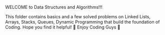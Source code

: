 WELCOME to Data Structures and Algorithms!!!

This folder contains basics and a few solved problems on Linked Lists, Arrays, Stacks, Queues, Dynamic Programming that build the foundation of Coding. 
Hope you find it helpful! :smiling_face_with_three_hearts:
Enjoy Coding Guys  :sparkling_heart:
